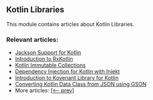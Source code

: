 ## Kotlin Libraries

This module contains articles about Kotlin Libraries.

### Relevant articles:

- [Jackson Support for Kotlin](https://www.baeldung.com/kotlin/jackson-kotlin)
- [Introduction to RxKotlin](https://www.baeldung.com/kotlin/rxkotlin)
- [Kotlin Immutable Collections](https://www.baeldung.com/kotlin/kotlin-immutable-collections)
- [Dependency Injection for Kotlin with Injekt](https://www.baeldung.com/kotlin/kotlin-dependency-injection-with-injekt)
- [Introduction to Kovenant Library for Kotlin](https://www.baeldung.com/kotlin/kotlin-kovenant)
- [Converting Kotlin Data Class from JSON using GSON](https://www.baeldung.com/kotlin/kotlin-json-convert-data-class)
- More articles: [[<-- prev]](/kotlin-libraries)
